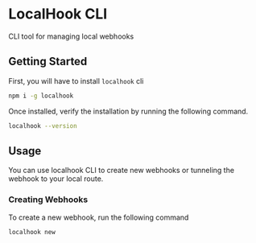 # LocalHook CLI

CLI tool for managing local webhooks

## Getting Started

First, you will have to install `localhook` cli

```bash
npm i -g localhook
```

Once installed, verify the installation by running the following command.

```bash
localhook --version
```

## Usage

You can use localhook CLI to create new webhooks or tunneling the webhook to your local route.

### Creating Webhooks

To create a new webhook, run the following command

```bash
localhook new
```

